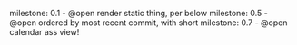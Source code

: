 milestone: 0.1 - @open render static thing, per below
milestone: 0.5 - @open ordered by most recent commit, with short
milestone: 0.7 - @open calendar ass view!

